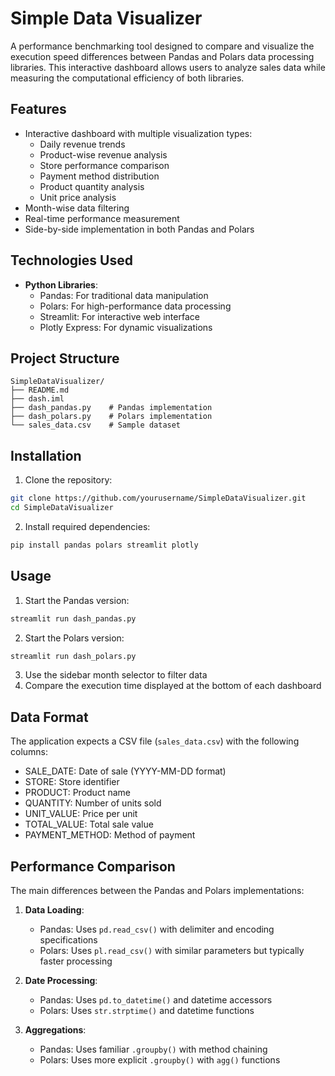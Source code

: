 # Simple Data Visualizer

A performance benchmarking tool designed to compare and visualize the execution speed differences between Pandas and Polars data processing libraries. This interactive dashboard allows users to analyze sales data while measuring the computational efficiency of both libraries.

## Features

- Interactive dashboard with multiple visualization types:
  - Daily revenue trends
  - Product-wise revenue analysis
  - Store performance comparison
  - Payment method distribution
  - Product quantity analysis
  - Unit price analysis
- Month-wise data filtering
- Real-time performance measurement
- Side-by-side implementation in both Pandas and Polars

## Technologies Used

- **Python Libraries**:
  - Pandas: For traditional data manipulation
  - Polars: For high-performance data processing
  - Streamlit: For interactive web interface
  - Plotly Express: For dynamic visualizations

## Project Structure

```
SimpleDataVisualizer/
├── README.md
├── dash.iml
├── dash_pandas.py    # Pandas implementation
├── dash_polars.py    # Polars implementation
└── sales_data.csv    # Sample dataset
```

## Installation

1. Clone the repository:
```bash
git clone https://github.com/yourusername/SimpleDataVisualizer.git
cd SimpleDataVisualizer
```

2. Install required dependencies:
```bash
pip install pandas polars streamlit plotly
```

## Usage

1. Start the Pandas version:
```bash
streamlit run dash_pandas.py
```

2. Start the Polars version:
```bash
streamlit run dash_polars.py
```

3. Use the sidebar month selector to filter data
4. Compare the execution time displayed at the bottom of each dashboard

## Data Format

The application expects a CSV file (`sales_data.csv`) with the following columns:
- SALE_DATE: Date of sale (YYYY-MM-DD format)
- STORE: Store identifier
- PRODUCT: Product name
- QUANTITY: Number of units sold
- UNIT_VALUE: Price per unit
- TOTAL_VALUE: Total sale value
- PAYMENT_METHOD: Method of payment

## Performance Comparison

The main differences between the Pandas and Polars implementations:

1. **Data Loading**:
   - Pandas: Uses `pd.read_csv()` with delimiter and encoding specifications
   - Polars: Uses `pl.read_csv()` with similar parameters but typically faster processing

2. **Date Processing**:
   - Pandas: Uses `pd.to_datetime()` and datetime accessors
   - Polars: Uses `str.strptime()` and datetime functions

3. **Aggregations**:
   - Pandas: Uses familiar `.groupby()` with method chaining
   - Polars: Uses more explicit `.groupby()` with `agg()` functions
